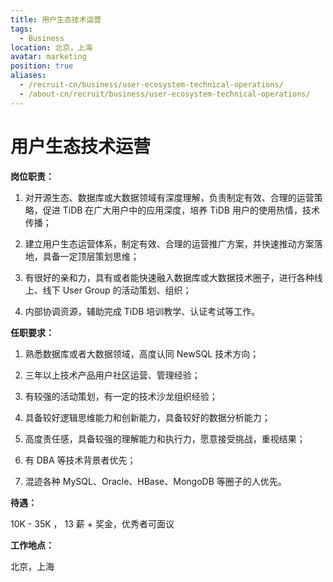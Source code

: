 ```yaml
---
title: 用户生态技术运营
tags:
  - Business
location: 北京，上海
avatar: marketing
position: true
aliases:
  - /recruit-cn/business/user-ecosystem-technical-operations/
  - /about-cn/recruit/business/user-ecosystem-technical-operations/
---
```


# 用户生态技术运营

**岗位职责：**

1. 对开源生态、数据库或大数据领域有深度理解，负责制定有效、合理的运营策略，促进 TiDB 在广大用户中的应用深度，培养 TiDB 用户的使用热情，技术传播；

2. 建立用户生态运营体系，制定有效、合理的运营推广方案，并快速推动方案落地，具备一定顶层策划思维；

3. 有很好的亲和力，具有或者能快速融入数据库或大数据技术圈子，进行各种线上、线下 User Group 的活动策划、组织；

4. 内部协调资源，辅助完成 TiDB 培训教学、认证考试等工作。

**任职要求：**

1. 熟悉数据库或者大数据领域，高度认同 NewSQL 技术方向；

2. 三年以上技术产品用户社区运营、管理经验；

3. 有较强的活动策划，有一定的技术沙龙组织经验；

4. 具备较好逻辑思维能力和创新能力，具备较好的数据分析能力；

5. 高度责任感，具备较强的理解能力和执行力，愿意接受挑战，重视结果；

6. 有 DBA 等技术背景者优先；

7. 混迹各种 MySQL、Oracle、HBase、MongoDB 等圈子的人优先。

**待遇：**

10K - 35K ， 13 薪 + 奖金，优秀者可面议

**工作地点：**

北京，上海
